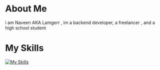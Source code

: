 # About Me
i am Naveen AKA Lamgerr ,
im a backend developer, a freelancer , and a high school student

# My Skills

[![My Skills](https://skillicons.dev/icons?i=aws,gcp,azure,react,python,typescript,html,css,js,java,cpp,kotlin,github,bash,docker,vim,git,anaconda,apple,linux,clion,replit,discord,discordjs,django,flask,fastapi,mongodb&perline=4)](https://skillicons.dev)

